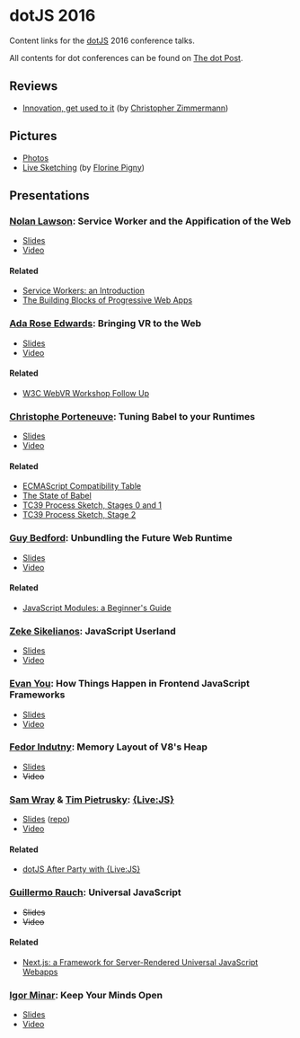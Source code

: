 # dotJS 2016

Content links for the [dotJS](https://www.dotjs.io/) 2016 conference talks.

All contents for dot conferences can be found on [The dot Post](http://www.thedotpost.com/).

## Reviews

- [Innovation, get used to it](https://www.magnolia-cms.com/blogs/christopher-zimmermann/detail~@innovation--get-used-to-it.---dotjs-2016-conference-report~.html) (by [Christopher Zimmermann](https://twitter.com/basel_js))

## Pictures

- [Photos](https://www.flickr.com/photos/97226415@N08/sets/72157675822234502/)
- [Live Sketching](https://www.flickr.com/photos/97226415@N08/sets/72157673584112393/) (by [Florine Pigny](https://twitter.com/FlorinePigny))

## Presentations

### [Nolan Lawson](https://twitter.com/nolanlawson): Service Worker and the Appification of the Web

- [Slides](https://nolanlawson.github.io/dotjs-2016/)
- [Video](https://www.youtube.com/watch?v=ZVL6FeCJdD8)

#### Related 

- [Service Workers: an Introduction](https://developers.google.com/web/fundamentals/getting-started/primers/service-workers)
- [The Building Blocks of Progressive Web Apps](https://www.smashingmagazine.com/2016/09/the-building-blocks-of-progressive-web-apps/)

### [Ada Rose Edwards](http://twitter.com/Lady_Ada_King): Bringing VR to the Web

- [Slides](https://ada.is/webvr/talk-dot-js.html)
- [Video](https://www.youtube.com/watch?v=Xn4mkKCRWT4)

#### Related

- [W3C WebVR Workshop Follow Up](https://medium.com/samsung-internet-dev/w3c-webvr-workshop-follow-up-bcfe6558ccba#.jyl3peckz)

### [Christophe Porteneuve](https://twitter.com/porteneuve): Tuning Babel to your Runtimes

- [Slides](https://tdd.github.io/dotjs2016-babel-tuning/)
- [Video](https://www.youtube.com/watch?v=fb_1cqg8TKc)

#### Related

- [ECMAScript Compatibility Table](https://kangax.github.io/compat-table/)
- [The State of Babel](https://babeljs.io/blog/2016/12/07/the-state-of-babel)
- [TC39 Process Sketch, Stages 0 and 1](https://thefeedbackloop.xyz/tc39-a-process-sketch-stages-0-and-1/)
- [TC39 Process Sketch, Stage 2](https://thefeedbackloop.xyz/tc39-process-sketch-stage-2/)

### [Guy Bedford](https://twitter.com/guybedford): Unbundling the Future Web Runtime

- [Slides](http://www.slideshare.net/GuyBedford1/unbundling-the-future-web-runtime?ref=http://www.thedotpost.com/2016/12/guy-bedford-unbundling-the-future-web-runtime)
- [Video](https://www.youtube.com/watch?v=8AvKRFhwOkk)

#### Related

- [JavaScript Modules: a Beginner's Guide](https://medium.freecodecamp.com/javascript-modules-a-beginner-s-guide-783f7d7a5fcc#.gn9ymycjy)

### [Zeke Sikelianos](http://twitter.com/zeke): JavaScript Userland

- [Slides](https://github.com/zeke/javascript-userland)
- [Video](https://www.youtube.com/watch?v=S8NCuwg8Ywo)

### [Evan You](https://twitter.com/youyuxi): How Things Happen in Frontend JavaScript Frameworks

- [Slides](https://docs.google.com/presentation/d/1_BlJxudppfKmAtfbNIcqNwzrC5vLrR_h1e09apcpdNY/)
- [Video](https://www.youtube.com/watch?v=r4pNEdIt_l4)

### [Fedor Indutny](https://twitter.com/indutny): Memory Layout of V8's Heap

- [Slides](http://paris2016.talks.darksi.de/)
- ~~Video~~

### [Sam Wray](https://twitter.com/_2xAA) & [Tim Pietrusky](https://twitter.com/timpietrusky): [{Live:JS}](http://livejs.network/)

- [Slides](https://slides.com/timpietrusky/livejs-dotjs-2016) ([repo](https://github.com/livejs/dotjs2016))
- [Video](https://www.youtube.com/watch?v=GA7-OfYSzvA)

#### Related

- [dotJS After Party with {Live:JS}](https://www.youtube.com/watch?v=oR9vIXlu714)

### [Guillermo Rauch](https://twitter.com/rauchg): Universal JavaScript

- ~~Slides~~
- ~~Video~~

#### Related

- [Next.js: a Framework for Server-Rendered Universal JavaScript Webapps](https://zeit.co/blog/next)

### [Igor Minar](https://twitter.com/IgorMinar): Keep Your Minds Open

- [Slides](https://goo.gl/JEabBg)
- [Video](https://www.youtube.com/watch?v=7iBSc7YRzwU)

